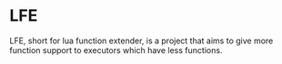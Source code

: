 # LFE
LFE, short for lua function extender, is a project that aims to give more function support to executors which have less functions.
